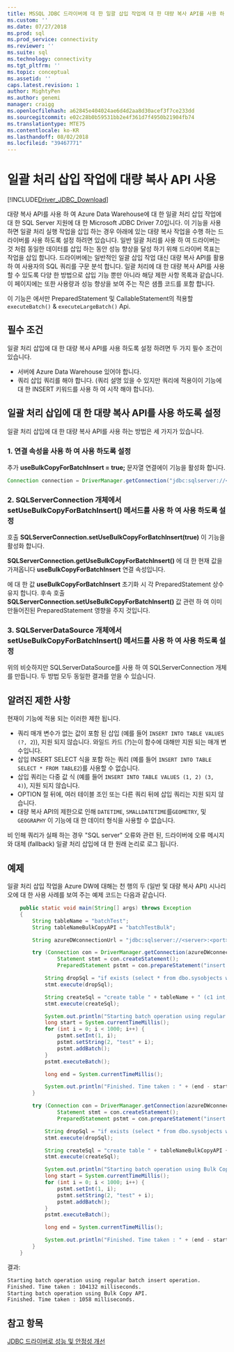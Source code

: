 ```yaml
---
title: MSSQL JDBC 드라이버에 대 한 일괄 삽입 작업에 대 한 대량 복사 API를 사용 하 여 | Microsoft Docs
ms.custom: ''
ms.date: 07/27/2018
ms.prod: sql
ms.prod_service: connectivity
ms.reviewer: ''
ms.suite: sql
ms.technology: connectivity
ms.tgt_pltfrm: ''
ms.topic: conceptual
ms.assetid: ''
caps.latest.revision: 1
author: MightyPen
ms.author: genemi
manager: craigg
ms.openlocfilehash: a62845e404024ae6d4d2aa8d30acef3f7ce233dd
ms.sourcegitcommit: e02c28b0b59531bb2e4f361d7f4950b21904fb74
ms.translationtype: MTE75
ms.contentlocale: ko-KR
ms.lasthandoff: 08/02/2018
ms.locfileid: "39467771"
---
```

# <a name="using-bulk-copy-api-for-batch-insert-operation"></a>일괄 처리 삽입 작업에 대량 복사 API 사용

[!INCLUDE[Driver_JDBC_Download](../../includes/driver_jdbc_download.md)]

대량 복사 API를 사용 하 여 Azure Data Warehouse에 대 한 일괄 처리 삽입 작업에 대 한 SQL Server 지원에 대 한 Microsoft JDBC Driver 7.0입니다. 이 기능을 사용 하면 일괄 처리 실행 작업을 삽입 하는 경우 아래에 있는 대량 복사 작업을 수행 하는 드라이버를 사용 하도록 설정 하려면 있습니다. 일반 일괄 처리를 사용 하 여 드라이버는 것 처럼 동일한 데이터를 삽입 하는 동안 성능 향상을 달성 하기 위해 드라이버 목표는 작업을 삽입 합니다. 드라이버에는 일반적인 일괄 삽입 작업 대신 대량 복사 API를 활용 하 여 사용자의 SQL 쿼리를 구문 분석 합니다. 일괄 처리에 대 한 대량 복사 API를 사용할 수 있도록 다양 한 방법으로 삽입 기능 뿐만 아니라 해당 제한 사항 목록과 같습니다. 이 페이지에는 또한 사용량과 성능 향상을 보여 주는 작은 샘플 코드를 포함 합니다.

이 기능은 에서만 PreparedStatement 및 CallableStatement의 적용할 `executeBatch()`  &  `executeLargeBatch()` Api.

## <a name="pre-requisites"></a>필수 조건

일괄 처리 삽입에 대 한 대량 복사 API를 사용 하도록 설정 하려면 두 가지 필수 조건이 있습니다.

* 서버에 Azure Data Warehouse 있어야 합니다.
* 쿼리 삽입 쿼리를 해야 합니다. (쿼리 설명 있을 수 있지만 쿼리에 적용이이 기능에 대 한 INSERT 키워드를 사용 하 여 시작 해야 합니다).

## <a name="enabling-bulk-copy-api-for-batch-insert"></a>일괄 처리 삽입에 대 한 대량 복사 API를 사용 하도록 설정

일괄 처리 삽입에 대 한 대량 복사 API를 사용 하는 방법은 세 가지가 있습니다.

### <a name="1-enabling-with-connection-property"></a>1. 연결 속성을 사용 하 여 사용 하도록 설정

추가 **useBulkCopyForBatchInsert = true;** 문자열 연결에이 기능을 활성화 합니다.

```java
Connection connection = DriverManager.getConnection("jdbc:sqlserver://<server>:<port>;userName=<user>;password=<password>;database=<database>;useBulkCopyForBatchInsert=true;");
```

### <a name="2-enabling-with-setusebulkcopyforbatchinsert-method-from-sqlserverconnection-object"></a>2. SQLServerConnection 개체에서 setUseBulkCopyForBatchInsert() 메서드를 사용 하 여 사용 하도록 설정

호출 **SQLServerConnection.setUseBulkCopyForBatchInsert(true)** 이 기능을 활성화 합니다.

**SQLServerConnection.getUseBulkCopyForBatchInsert()** 에 대 한 현재 값을 가져옵니다 **useBulkCopyForBatchInsert** 연결 속성입니다.

에 대 한 값 **useBulkCopyForBatchInsert** 초기화 시 각 PreparedStatement 상수 유지 합니다. 후속 호출 **SQLServerConnection.setUseBulkCopyForBatchInsert()** 값 관련 하 여 이미 만들어진된 PreparedStatement 영향을 주지 것입니다.

### <a name="3-enabling-with-setusebulkcopyforbatchinsert-method-from-sqlserverdatasource-object"></a>3. SQLServerDataSource 개체에서 setUseBulkCopyForBatchInsert() 메서드를 사용 하 여 사용 하도록 설정

위의 비슷하지만 SQLServerDataSource를 사용 하 여 SQLServerConnection 개체를 만듭니다. 두 방법 모두 동일한 결과를 얻을 수 있습니다.

## <a name="known-limitations"></a>알려진 제한 사항

현재이 기능에 적용 되는 이러한 제한 됩니다.

* 쿼리 매개 변수가 없는 값이 포함 된 삽입 (예를 들어 `INSERT INTO TABLE VALUES (?, 2`)), 지원 되지 않습니다. 와일드 카드 (?)는이 함수에 대해만 지원 되는 매개 변수입니다.
* 삽입 INSERT SELECT 식을 포함 하는 쿼리 (예를 들어 `INSERT INTO TABLE SELECT * FROM TABLE2`)를 사용할 수 없습니다.
* 삽입 쿼리는 다중 값 식 (예를 들어 `INSERT INTO TABLE VALUES (1, 2) (3, 4)`), 지원 되지 않습니다.
* OPTION 절 뒤에, 여러 테이블 조인 또는 다른 쿼리 뒤에 삽입 쿼리는 지원 되지 않습니다.
* 대량 복사 API의 제한으로 인해 `DATETIME`, `SMALLDATETIME`를`GEOMETRY`, 및 `GEOGRAPHY` 이 기능에 대 한 데이터 형식을 사용할 수 없습니다.

비 인해 쿼리가 실패 하는 경우 "SQL server" 오류와 관련 된, 드라이버에 오류 메시지와 대체 (fallback) 일괄 처리 삽입에 대 한 원래 논리로 로그 됩니다.

## <a name="example"></a>예제

일괄 처리 삽입 작업을 Azure DW에 대해는 천 행의 두 (일반 및 대량 복사 API) 시나리오에 대 한 사용 사례를 보여 주는 예제 코드는 다음과 같습니다.

```java
    public static void main(String[] args) throws Exception
    {
        String tableName = "batchTest";
        String tableNameBulkCopyAPI = "batchTestBulk";

        String azureDWconnectionUrl = "jdbc:sqlserver://<server>:<port>;databaseName=<database>;user=<user>;password=<password>";

        try (Connection con = DriverManager.getConnection(azureDWconnectionUrl); // connects to an Azure Data Warehouse.
                Statement stmt = con.createStatement();
                PreparedStatement pstmt = con.prepareStatement("insert into " + tableName + " values (?, ?)");) {

            String dropSql = "if exists (select * from dbo.sysobjects where id = object_id(N'[dbo].[" + tableName + "]') and OBJECTPROPERTY(id, N'IsUserTable') = 1) DROP TABLE [" + tableName + "]";
            stmt.execute(dropSql);

            String createSql = "create table " + tableName + " (c1 int, c2 varchar(20))";
            stmt.execute(createSql);

            System.out.println("Starting batch operation using regular batch insert operation.");
            long start = System.currentTimeMillis();
            for (int i = 0; i < 1000; i++) {
                pstmt.setInt(1, i);
                pstmt.setString(2, "test" + i);
                pstmt.addBatch();
            }
            pstmt.executeBatch();

            long end = System.currentTimeMillis();

            System.out.println("Finished. Time taken : " + (end - start) + " milliseconds.");
        }

        try (Connection con = DriverManager.getConnection(azureDWconnectionUrl + ";useBulkCopyForBatchInsert=true"); // connects to an Azure Data Warehouse, with useBulkCopyForBatchInsert connection property set to true.
                Statement stmt = con.createStatement();
                PreparedStatement pstmt = con.prepareStatement("insert into " + tableNameBulkCopyAPI + " values (?, ?)");) {

            String dropSql = "if exists (select * from dbo.sysobjects where id = object_id(N'[dbo].[" + tableNameBulkCopyAPI + "]') and OBJECTPROPERTY(id, N'IsUserTable') = 1) DROP TABLE [" + tableNameBulkCopyAPI + "]";
            stmt.execute(dropSql);

            String createSql = "create table " + tableNameBulkCopyAPI + " (c1 int, c2 varchar(20))";
            stmt.execute(createSql);

            System.out.println("Starting batch operation using Bulk Copy API.");
            long start = System.currentTimeMillis();
            for (int i = 0; i < 1000; i++) {
                pstmt.setInt(1, i);
                pstmt.setString(2, "test" + i);
                pstmt.addBatch();
            }
            pstmt.executeBatch();

            long end = System.currentTimeMillis();

            System.out.println("Finished. Time taken : " + (end - start) + " milliseconds.");
        }
    }
```

결과:

```bash
Starting batch operation using regular batch insert operation.
Finished. Time taken : 104132 milliseconds.
Starting batch operation using Bulk Copy API.
Finished. Time taken : 1058 milliseconds.
```

## <a name="see-also"></a>참고 항목

[JDBC 드라이버로 성능 및 안정성 개선](../../connect/jdbc/improving-performance-and-reliability-with-the-jdbc-driver.md)
